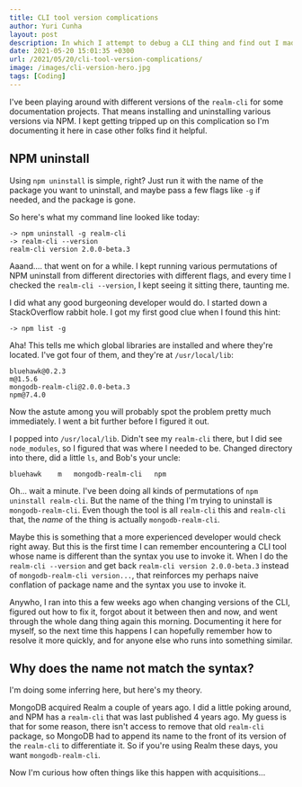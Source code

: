 ```yaml
---
title: CLI tool version complications
author: Yuri Cunha
layout: post
description: In which I attempt to debug a CLI thing and find out I made an assumption.
date: 2021-05-20 15:01:35 +0300
url: /2021/05/20/cli-tool-version-complications/
image: /images/cli-version-hero.jpg
tags: [Coding]
---
```


I've been playing around with different versions of the `realm-cli` for some documentation projects. That means installing and uninstalling various versions via NPM. I kept getting tripped up on this complication so I'm documenting it here in case other folks find it helpful.

## NPM uninstall

Using `npm uninstall` is simple, right? Just run it with the name of the package you want to uninstall, and maybe pass a few flags like `-g` if needed, and the package is gone.

So here's what my command line looked like today:

```shell
-> npm uninstall -g realm-cli
-> realm-cli --version
realm-cli version 2.0.0-beta.3
```

Aaand.... that went on for a while. I kept running various permutations of NPM uninstall from different directories with different flags, and every time I checked the `realm-cli --version`, I kept seeing it sitting there, taunting me.

I did what any good burgeoning developer would do. I started down a StackOverflow rabbit hole. I got my first good clue when I found this hint:

```shell
-> npm list -g
```

Aha! This tells me which global libraries are installed and where they're located. I've got four of them, and they're at `/usr/local/lib`:

```shell
bluehawk@0.2.3
m@1.5.6
mongodb-realm-cli@2.0.0-beta.3
npm@7.4.0
```

Now the astute among you will probably spot the problem pretty much immediately. I went a bit further before I figured it out.

I popped into `/usr/local/lib`. Didn't see my `realm-cli` there, but I did see `node_modules`, so I figured that was where I needed to be. Changed directory into there, did a little `ls`, and Bob's your uncle:

```shell
bluehawk    m   mongodb-realm-cli   npm
```

Oh... wait a minute. I've been doing all kinds of permutations of `npm uninstall realm-cli`. But the name of the thing I'm trying to uninstall is `mongodb-realm-cli`. Even though the tool is all `realm-cli` this and `realm-cli` that, the _name_ of the thing is actually `mongodb-realm-cli`.

Maybe this is something that a more experienced developer would check right away. But this is the first time I can remember encountering a CLI tool whose name is different than the syntax you use to invoke it. When I do the `realm-cli --version` and get back `realm-cli version 2.0.0-beta.3` instead of `mongodb-realm-cli version...`, that reinforces my perhaps naive conflation of package name and the syntax you use to invoke it.

Anywho, I ran into this a few weeks ago when changing versions of the CLI, figured out how to fix it, forgot about it between then and now, and went through the whole dang thing again this morning. Documenting it here for myself, so the next time this happens I can hopefully remember how to resolve it more quickly, and for anyone else who runs into something similar.

## Why does the name not match the syntax?

I'm doing some inferring here, but here's my theory.

MongoDB acquired Realm a couple of years ago. I did a little poking around, and NPM has a `realm-cli` that was last published 4 years ago. My guess is that for some reason, there isn't access to remove that old `realm-cli` package, so MongoDB had to append its name to the front of its version of the `realm-cli` to differentiate it. So if you're using Realm these days, you want `mongodb-realm-cli`.

Now I'm curious how often things like this happen with acquisitions...
